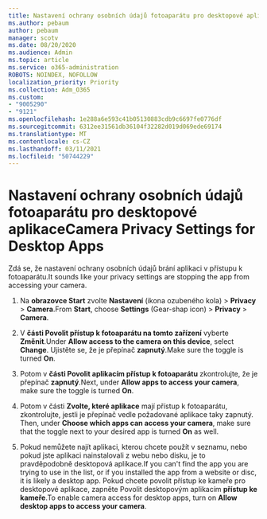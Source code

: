 ```yaml
---
title: Nastavení ochrany osobních údajů fotoaparátu pro desktopové aplikace
ms.author: pebaum
author: pebaum
manager: scotv
ms.date: 08/20/2020
ms.audience: Admin
ms.topic: article
ms.service: o365-administration
ROBOTS: NOINDEX, NOFOLLOW
localization_priority: Priority
ms.collection: Adm_O365
ms.custom:
- "9005290"
- "9121"
ms.openlocfilehash: 1e288a6e593c41b05130883cdb9c6697fe0776df
ms.sourcegitcommit: 6312ee31561db36104f32282d019d069ede69174
ms.translationtype: MT
ms.contentlocale: cs-CZ
ms.lasthandoff: 03/11/2021
ms.locfileid: "50744229"
---
```

# <a name="camera-privacy-settings-for-desktop-apps"></a><span data-ttu-id="b9743-102">Nastavení ochrany osobních údajů fotoaparátu pro desktopové aplikace</span><span class="sxs-lookup"><span data-stu-id="b9743-102">Camera Privacy Settings for Desktop Apps</span></span>

<span data-ttu-id="b9743-103">Zdá se, že nastavení ochrany osobních údajů brání aplikaci v přístupu k fotoaparátu.</span><span class="sxs-lookup"><span data-stu-id="b9743-103">It sounds like your privacy settings are stopping the app from accessing your camera.</span></span>

1.  <span data-ttu-id="b9743-104">Na **obrazovce Start** zvolte **Nastavení** (ikona ozubeného kola) > **Privacy**  >  **Camera**.</span><span class="sxs-lookup"><span data-stu-id="b9743-104">From **Start**, choose **Settings** (Gear-shap icon) > **Privacy** > **Camera**.</span></span>

2.  <span data-ttu-id="b9743-105">V **části Povolit přístup k fotoaparátu na tomto zařízení** vyberte **Změnit**.</span><span class="sxs-lookup"><span data-stu-id="b9743-105">Under **Allow access to the camera on this device**, select **Change**.</span></span> <span data-ttu-id="b9743-106">Ujistěte se, že je přepínač **zapnutý**.</span><span class="sxs-lookup"><span data-stu-id="b9743-106">Make sure the toggle is turned **On**.</span></span>

3.  <span data-ttu-id="b9743-107">Potom v **části Povolit aplikacím přístup k fotoaparátu** zkontrolujte, že je přepínač **zapnutý**.</span><span class="sxs-lookup"><span data-stu-id="b9743-107">Next, under **Allow apps to access your camera**, make sure the toggle is turned **On**.</span></span>

4.  <span data-ttu-id="b9743-108">Potom v části **Zvolte, které aplikace** mají přístup k fotoaparátu, zkontrolujte, jestli je přepínač vedle požadované aplikace taky zapnutý. </span><span class="sxs-lookup"><span data-stu-id="b9743-108">Then, under **Choose which apps can access your camera**, make sure that the toggle next to your desired app is turned **On** as well.</span></span>

5.  <span data-ttu-id="b9743-109">Pokud nemůžete najít aplikaci, kterou chcete použít v seznamu, nebo pokud jste aplikaci nainstalovali z webu nebo disku, je to pravděpodobně desktopová aplikace.</span><span class="sxs-lookup"><span data-stu-id="b9743-109">If you can't find the app you are trying to use in the list, or if you installed the app from a website or disc, it is likely a desktop app.</span></span> <span data-ttu-id="b9743-110">Pokud chcete povolit přístup ke kameře pro desktopové aplikace, zapněte Povolit desktopovým aplikacím **přístup ke kameře**.</span><span class="sxs-lookup"><span data-stu-id="b9743-110">To enable camera access for desktop apps, turn on **Allow desktop apps to access your camera**.</span></span>